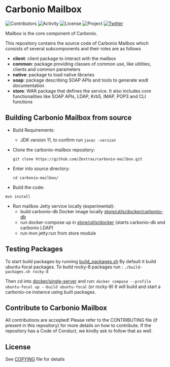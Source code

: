 # Carbonio Mailbox

![Contributors](https://img.shields.io/github/contributors/zextras/carbonio-mailbox "Contributors") ![Activity](https://img.shields.io/github/commit-activity/m/zextras/carbonio-mailbox "Activity") ![License](https://img.shields.io/badge/license-AGPL%203-green
"License") ![Project](https://img.shields.io/badge/project-carbonio-informational
"Project") [![Twitter](https://img.shields.io/twitter/url/https/twitter.com/zextras.svg?style=social&label=Follow%20%40zextras)](https://twitter.com/zextras)

Mailbox is the core component of Carbonio.

This repository contains the source code of Carbonio Mailbox which consists of several subcomponents and their roles are as follows

- **client**: client package to interact with the mailbox
- **common**: package providing classes of common use, like utilities, clients and common parameters
- **native**: package to load native libraries
- **soap**: package describing SOAP APIs and tools to generate wsdl documentation
- **store**: WAR package that defines the service. It also includes core functionalities like SOAP APIs, LDAP, Krb5, IMAP, POP3 and CLI functions

## Building Carbonio Mailbox from source

- Build Requirements:
  - JDK version 11, to confirm run `javac -version`

- Clone the carbonio-mailbox repository:

    `git clone https://github.com/Zextras/carbonio-mailbox.git`

- Enter into source directory:

    `cd carbonio-mailbox/`

- Build the code:

 `mvn install`

- Run mailbox Jetty service locally (experimental):
  - build carbonio-db Docker image locally [store/utils/docker/carbonio-db](store/utils/docker/carbonio-db)
  - run docker-compose up in [store/utils/docker](store/utils/docker) (starts carbonio-db and carbonio LDAP)
  - run mvn jetty:run from store module

## Testing Packages
To start build packages by running [build_packages.sh](build_packages.sh)
By default it build ubuntu-focal packages.
To build rocky-8 packages run : `./build-packages.sh rocky-8`

Then cd into [docker/single-server](docker/single-server) and run:
`docker compose --profile ubuntu-focal up --build ubuntu-focal` (or rocky-8)
It will build and start a carbonio-ce instance using built packages.

## Contribute to Carbonio Mailbox

All contributions are accepted! Please refer to the CONTRIBUTING file (if present in this repository) for more details on how to contribute. If the repository has a Code of Conduct, we kindly ask to follow that as well.

## License

See [COPYING](COPYING-AGPL-3.0-only) file for details
